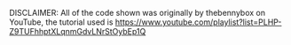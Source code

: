 DISCLAIMER: All of the code shown was originally by thebennybox on YouTube, the tutorial used is https://www.youtube.com/playlist?list=PLHP-Z9TUFhhptXLqnmGdvLNrStOybEp1Q 
